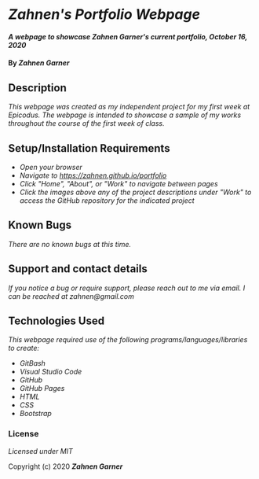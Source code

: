 # _Zahnen's Portfolio Webpage_

#### _A webpage to showcase Zahnen Garner's current portfolio, October 16, 2020_

#### By _**Zahnen Garner**_

## Description

_This webpage was created as my independent project for my first week at Epicodus. The webpage is intended to showcase a sample of my works throughout the course of the first week of class._

## Setup/Installation Requirements

* _Open your browser_
* _Navigate to https://zahnen.github.io/portfolio_
* _Click "Home", "About", or "Work" to navigate between pages_
* _Click the images above any of the project descriptions under "Work" to access the GitHub repository for the indicated project_

## Known Bugs

_There are no known bugs at this time._

## Support and contact details

_If you notice a bug or require support, please reach out to me via email. I can be reached at zahnen@gmail.com_

## Technologies Used

_This webpage required use of the following programs/languages/libraries to create:_
* _GitBash_
* _Visual Studio Code_
* _GitHub_
* _GitHub Pages_
* _HTML_
* _CSS_
* _Bootstrap_

### License

*Licensed under MIT*

Copyright (c) 2020 **_Zahnen Garner_**